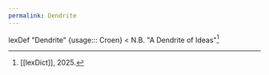 ```yaml
---
permalink: Dendrite
---
```

lexDef "Dendrite" {usage::: Croen} < N.B. "A Dendrite of Ideas"[^DendriteCroen]

[^DendriteCroen]: [[lexDict]], 2025.
